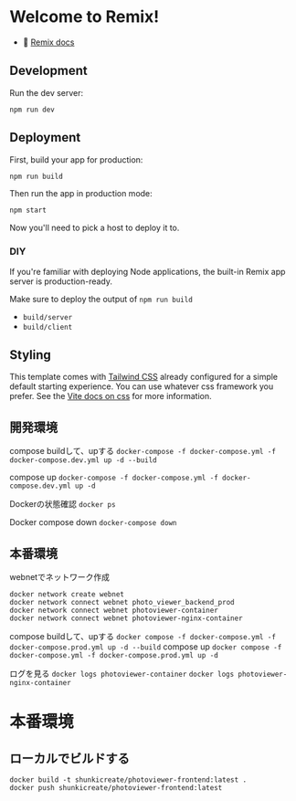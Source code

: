 # Welcome to Remix!

- 📖 [Remix docs](https://remix.run/docs)

## Development

Run the dev server:

```shellscript
npm run dev
```

## Deployment

First, build your app for production:

```sh
npm run build
```

Then run the app in production mode:

```sh
npm start
```

Now you'll need to pick a host to deploy it to.

### DIY

If you're familiar with deploying Node applications, the built-in Remix app server is production-ready.

Make sure to deploy the output of `npm run build`

- `build/server`
- `build/client`

## Styling

This template comes with [Tailwind CSS](https://tailwindcss.com/) already configured for a simple default starting experience. You can use whatever css framework you prefer. See the [Vite docs on css](https://vitejs.dev/guide/features.html#css) for more information.

## 開発環境
compose buildして、upする
`docker-compose -f docker-compose.yml -f docker-compose.dev.yml up -d --build`

compose up
`docker-compose -f docker-compose.yml -f docker-compose.dev.yml up -d`

Dockerの状態確認
`docker ps`

Docker compose down
`docker-compose down`

## 本番環境
webnetでネットワーク作成

```
docker network create webnet
docker network connect webnet photo_viewer_backend_prod
docker network connect webnet photoviewer-container
docker network connect webnet photoviewer-nginx-container
```

compose buildして、upする
`docker compose -f docker-compose.yml -f docker-compose.prod.yml up -d --build`
compose up
`docker compose -f docker-compose.yml -f docker-compose.prod.yml up -d`

ログを見る
`docker logs photoviewer-container`
`docker logs photoviewer-nginx-container`

# 本番環境
## ローカルでビルドする
```
docker build -t shunkicreate/photoviewer-frontend:latest .
docker push shunkicreate/photoviewer-frontend:latest
```